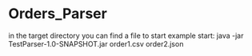 # Orders_Parser
in the target directory you can find a file to start
example start: java -jar TestParser-1.0-SNAPSHOT.jar order1.csv order2.json
